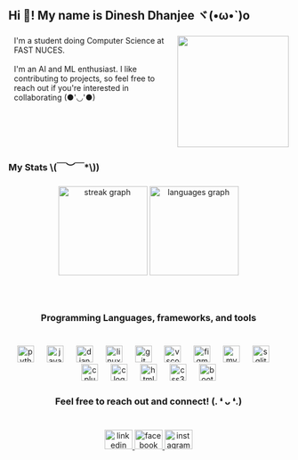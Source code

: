 <br clear="both">

<h2 align="left">Hi 👋! My name is Dinesh Dhanjee ヾ(•ω•`)o</h2>

###

<img align="right" height="200" src="https://i.pinimg.com/originals/43/49/e5/4349e568c725b47d7fc4b7e7267e02ca.gif"  />

###

<p align="left" style="margin-left:10px">I'm a student doing Computer Science at FAST NUCES.<br><br>I'm an AI and ML enthusiast. I like contributing to projects, so feel free to reach out if you're interested in collaborating (●'◡'●)</p>

###

<br clear="both">

<h3 align="left">My Stats \(￣︶￣*\))</h3>

###

<div align="center">
  <img src="https://streak-stats.demolab.com?user=DineshDhanji&locale=en&mode=daily&theme=tokyonight&hide_border=true&border_radius=5" height="160" alt="streak graph"  />
<!--   <img src="https://github-readme-stats.vercel.app/api?username=DineshDhanji&hide_title=false&hide_rank=false&show_icons=true&include_all_commits=true&count_private=true&disable_animations=false&theme=tokyonight&locale=en&hide_border=true" height="160" alt="stats graph"  /> -->
  <img src="https://github-readme-stats.vercel.app/api/top-langs?username=DineshDhanji&locale=en&hide_title=false&layout=compact&card_width=320&langs_count=6&theme=tokyonight&hide_border=true" height="160" alt="languages graph"  />
</div>

###

<br clear="both">

<h3 align="center">Programming Languages, frameworks, and tools</h3>

###

<br clear="both">

<div align="center">
  <img src="https://cdn.jsdelivr.net/gh/devicons/devicon/icons/python/python-original.svg" height="30" alt="python logo"  />
  <img width="15" />
  <img src="https://cdn.jsdelivr.net/gh/devicons/devicon/icons/javascript/javascript-original.svg" height="30" alt="javascript logo"  />
  <img width="15" />
  <img src="https://cdn.jsdelivr.net/gh/devicons/devicon/icons/django/django-plain.svg" height="30" alt="django logo"  />
  <img width="15" />
  <img src="https://cdn.jsdelivr.net/gh/devicons/devicon/icons/linux/linux-original.svg" height="30" alt="linux logo"  />
  <img width="15" />
  <img src="https://cdn.jsdelivr.net/gh/devicons/devicon/icons/git/git-original.svg" height="30" alt="git logo"  />
  <img width="15" />
  <img src="https://cdn.jsdelivr.net/gh/devicons/devicon/icons/vscode/vscode-original.svg" height="30" alt="vscode logo"  />
  <img width="15" />
  <img src="https://cdn.jsdelivr.net/gh/devicons/devicon/icons/figma/figma-original.svg" height="30" alt="figma logo"  />
  <img width="15" />
  <img src="https://cdn.jsdelivr.net/gh/devicons/devicon/icons/mysql/mysql-original.svg" height="30" alt="mysql logo"  />
  <img width="15" />
  <img src="https://cdn.jsdelivr.net/gh/devicons/devicon/icons/sqlite/sqlite-original.svg" height="30" alt="sqlite logo"  />
  <img width="15" />
  <img src="https://cdn.jsdelivr.net/gh/devicons/devicon/icons/cplusplus/cplusplus-original.svg" height="30" alt="cplusplus logo"  />
  <img width="15" />
  <img src="https://cdn.jsdelivr.net/gh/devicons/devicon/icons/c/c-original.svg" height="30" alt="c logo"  />
  <img width="15" />
  <img src="https://cdn.jsdelivr.net/gh/devicons/devicon/icons/html5/html5-original.svg" height="30" alt="html5 logo"  />
  <img width="15" />
  <img src="https://cdn.jsdelivr.net/gh/devicons/devicon/icons/css3/css3-original.svg" height="30" alt="css3 logo"  />
  <img width="15" />
  <img src="https://cdn.jsdelivr.net/gh/devicons/devicon/icons/bootstrap/bootstrap-original.svg" height="30" alt="bootstrap logo"  />
</div>

###

<h3 align="center">Feel free to reach out and connect! (. ❛ ᴗ ❛.)</h3>

###

<br clear="both">

<div align="center">
  <a href="https://www.linkedin.com/in/dinesh-dhanjee-ab6062243/" target="_blank">
    <img src="https://raw.githubusercontent.com/maurodesouza/profile-readme-generator/master/src/assets/icons/social/linkedin/default.svg" width="50" height="35" alt="linkedin logo"  />
  </a>
  <a href="https://www.facebook.com/profile.php?id=100009010724674" target="_blank">
    <img src="https://raw.githubusercontent.com/maurodesouza/profile-readme-generator/master/src/assets/icons/social/facebook/default.svg" width="50" height="35" alt="facebook logo"  />
  </a>
  <a href="https://www.instagram.com/dinesh.dhanji/" target="_blank">
    <img src="https://raw.githubusercontent.com/maurodesouza/profile-readme-generator/master/src/assets/icons/social/instagram/default.svg" width="50" height="35" alt="instagram logo"  />
  </a>
</div>

###

<br clear="both">

<!-- <img src="https://raw.githubusercontent.com/DineshDhanji/DineshDhanji/output/snake.svg" alt="Snake animation" /> -->

###
